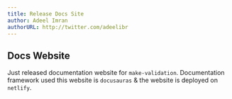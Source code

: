 ```yaml
---
title: Release Docs Site
author: Adeel Imran
authorURL: http://twitter.com/adeelibr
---
```


## Docs Website

Just released documentation website for `make-validation`. Documentation framework used
this website is `docusauras` & the website is deployed on `netlify`.